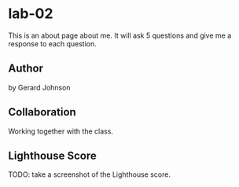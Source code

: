 # lab-02

This is an about page about me. It will ask 5 questions and give me a response to each question. 

## Author

by Gerard Johnson

## Collaboration

Working together with the class.

## Lighthouse Score

TODO: take a screenshot of the Lighthouse score. 

